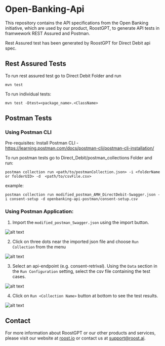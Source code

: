 # Open-Banking-Api

This repository contains the API specifications from the Open Banking initiative, which are used by our product, RoostGPT, to generate API tests in framwework REST Assured and Postman.

Rest Assured test has been generated by RoostGPT for Direct Debit api spec.

## Rest Assured Tests

To run rest assured test go to Direct Debit Folder and run

```
mvn test
```

To run individual tests:

```
mvn test -Dtest=<package_name>.<ClassName>
```

## Postman Tests

### Using Postman CLI

Pre-requisites:
Install Postman CLI - https://learning.postman.com/docs/postman-cli/postman-cli-installation/


To run postman tests go to Direct_Debit/postman_collections Folder and run:

```
postman collection run <path/to/postmanCollection.json> -i <folderName or folderUID> -d  <path/to/csvFile.csv>
```
example:

```
postman collection run modified_postman_AMH_DirectDebit-Swagger.json -i consent-setup -d openbanking-api-postman/consent-setup.csv
```

### Using Postman Application:

1. Import the `modified_postman_Swagger.json` using the import button.

![alt text](image.png)

2. Click on three dots near the imported json file and choose `Run Collection` from the menu

![alt text](<Screenshot 2024-04-08 at 9.35.37 AM.png>)

3. Select an api-endpoint (e.g. consent-retrival). Using the `Data` section in the `Run Configuration` setting, select the csv file containing the test cases.

![alt text](<Screenshot 2024-04-08 at 9.37.49 AM.png>)

4. Click on `Run <Collection Name>` button at bottom to see the test results.

![alt text](<Screenshot 2024-04-08 at 9.57.49 AM.png>)


## Contact

For more information about RoostGPT or our other products and services, please visit our website at [roost.io](https://roost.ai) or contact us at [support@roost.ai](mailto:support@roost.ai).

